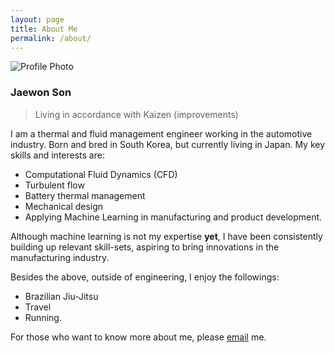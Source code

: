 ```yaml
---
layout: page
title: About Me
permalink: /about/
---
```

![Profile Photo]({{site.baseurl}}/images/Profile_Photo.png "A lovely day in Jeju island")
### Jaewon Son
> Living in accordance with Kaizen (improvements)

I am a thermal and fluid management engineer working in the automotive industry. Born and bred in South Korea, but currently living in Japan.
My key skills and interests are:
- Computational Fluid Dynamics (CFD)
- Turbulent flow 
- Battery thermal management
- Mechanical design
- Applying Machine Learning in manufacturing and product development.

Although machine learning is not my expertise **yet**, I have been consistently building up relevant skill-sets, aspiring to bring innovations in the manufacturing industry. 

Besides the above, outside of engineering, I enjoy the followings:
- Brazilian Jiu-Jitsu 
- Travel 
- Running.


For those who want to know more about me, please [email](bemba@naver.com) me. 
